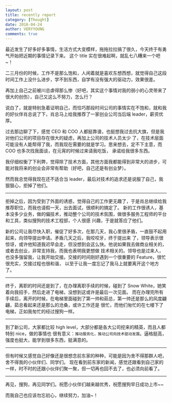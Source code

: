```yaml
---
layout: post
title: recently report
category: [Thought]
date: 2016-04-24
author: VERYYOUNG
comments: true
---
```


最近发生了好多好多事情，生活方式大变模样，拖拖拉拉搞了很久，今天终于有勇气开始把近期的事情记录下来。
这个 title 实在很难起啊，就乱七八糟来一个吧~！


<!-- more -->

二三月份的时候，工作不是那么饱和，人闲着就是喜欢东想西想，就觉得自己这段时间工作上没什么进步，学不到东西，自学有没有强大的驱动力，效果很差。

再加上自己之前被川总虐得那么惨（好吧，其实这个事情对我的弱小的心灵带来了很大的创伤），自己又这么不努力，怎么行？

说白了，就是特别急着证明自己，而恰巧那段时间公司的事情实在不饱和，就和我的好伙伴肖总说了下，肖总马上给我推荐了一家创业公司当后端 leader，薪资优厚。

过去那边聊了下，感觉 CEO 和 COO 人都挺靠谱，也挺想我过去抗大旗，但是我对他们公司的项目存在很大的疑虑，再加上公司的技术人员太少
了，在技术层面可能没有人能帮得了我，而我现在需要的就是学习。思来想去，定不下主意，而 COO 也多次找我面谈，在元宵的时候过来请我吃饭，
承诺给我很多东西。

我仔细权衡了下利弊，觉得除了技术方面，其他方面我都能得到非常大的进步，可能对我将来的创业会非常有帮助（好吧，自己还是有创业梦）。

然而我总觉得我现在还不适合当 leader，最后对技术的追求还是说服了自己，我狠狠心，拒掉了他们。

------

拒掉之后，因为受到了外面的诱惑，觉得自己的工作更无趣了，于是肖总继续给我推荐职位，而我也请假一天，出去面试，很顺利的搞定了。
新的工作很诱人，基本没多少业务，做的偏技术，推动整个公司的技术氛围，做很多服务工程师的平台和工具，类似搜狗的技术工程部，个人很感
兴趣，于是就答应了他们。

新的公司让我尽快入职，催促了好多次，在那几天，我心里很矛盾，一直鼓不起用起来，向领导提出申请。矛盾几天之后，我咬咬牙，终于提出来
了，领导表示很惊讶，或许他知道我迟早会走，但没想到会这么快。他说如果我去做商业相关的，或者去创业，非常支持我，而我也表明我更想做
技术相关的。领导也是过来人，也没多强留我，让我开始交接。交接的时间刚好遇到一个很重要的 Feature，很忙很充实，交接过程也很和谐，
以至于让我一度忘记了我马上就要离开这个地方了。


------

终于，离职的时间还是到了，在办理离职手续的时候，碰到了 Snow White，她笑着向我招手，然后走进了电梯，没想到这或许是最后一次见面。
而在办理完所有手续后，离开的时候，在电梯里面碰到了第一帅和茹总，第一帅还是那么的风度翩翩，茹总看起来还是那么的沧桑，或许工作还是
很忙，而他们匆忙的在七楼下了电梯，正如我匆忙的经过搜狗一样。


------

到了新公司，大家都比较 high level，大部分都是各大公司挖来的精英，而且人都特别 nice，做的事情也
很有意义：`推动服务化，推动公司向技术驱动发展`。逼格挺高，强度也挺大，能学到很多东西，挺满意的。


------

但有时候又感觉自己好像还是很想念前东家的种种，可能是因为舍不得那群人吧，舍不得我的小伙伴们、同学们。
现在看到前东家的新闻，感觉还跟看到自己家的一样，时不时的还跟小伙伴们聚一聚，但一切再也回不去了，也必须向前看了。

------

再见，搜狗，再见同学们。祝愿小伙伴们越来越优秀，祝愿搜狗早日成功上市~~

而我自己也应该勿忘初心，继续努力，加油~！




